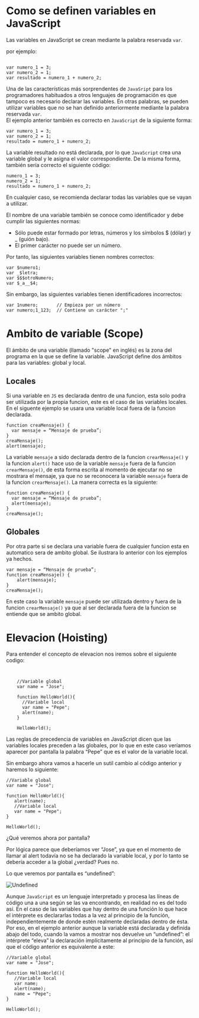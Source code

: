 # Como se definen variables en JavaScript
Las variables en JavaScript se crean mediante la palabra reservada `var`.

por ejemplo:

``` 

var numero_1 = 3;
var numero_2 = 1;
var resultado = numero_1 + numero_2;

```
Una de las características más sorprendentes de `JavaSript` para los programadores habituados a otros lenguajes de programación es que tampoco es necesario declarar las variables. En otras palabras, se pueden utilizar variables que no se han definido anteriormente mediante la palabra reservada `var`.  
El ejemplo anterior también es correcto en `JavaScript` de la siguiente forma:
```
var numero_1 = 3;  
var numero_2 = 1;  
resultado = numero_1 + numero_2;
```
La variable resultado no está declarada, por lo que `JavaScript` crea una variable global y le asigna el valor correspondiente. De la misma forma, también sería correcto el siguiente código:
```
numero_1 = 3;
numero_2 = 1;
resultado = numero_1 + numero_2;
```
En cualquier caso, se recomienda declarar todas las variables que se vayan a utilizar.

El nombre de una variable también se conoce como identificador y debe cumplir las siguientes normas:

+ Sólo puede estar formado por letras, números y los símbolos $ (dólar) y _ (guión bajo).
+ El primer carácter no puede ser un número.

Por tanto, las siguientes variables tienen nombres correctos:
```
var $numero1;  
var _$letra;  
var $$$otroNumero;  
var $_a__$4;
```
Sin embargo, las siguientes variables tienen identificadores incorrectos:
```
var 1numero;       // Empieza por un número  
var numero;1_123;  // Contiene un carácter ";"
```

# Ambito de variable (Scope)

El ámbito de una variable (llamado "scope" en inglés) es la zona del programa en la que se define la variable. JavaScript define dos ámbitos para las variables: global y local.
## Locales
Si una variable en `JS` es declarada dentro de una funcion, esta solo podra  ser utilizada por la propia funcion, este es el caso de las variables locales.  
En el siguente ejemplo se usara una variable local fuera de la funcion declarada.

```
function creaMensaje() {
  var mensaje = “Mensaje de prueba”;
}
creaMensaje();
alert(mensaje);
```
La variable `mensaje` a sido declarada dentro de la funcion `crearMensaje()` y la funcion `alert()` hace uso de la variable `mensaje` fuera de la funcion `crearMensaje()`, de esta forma escrita al momento de ejecutar no se mostrara el mensaje, ya que no se reconocera la variable `mensaje` fuera de la funcion `crearMensaje()`.
La manera correcta es la siguiente:

```
function creaMensaje() {
  var mensaje = “Mensaje de prueba”;  
  alert(mensaje);
}
creaMensaje();

```

## Globales
Por otra parte si se declara una variable fuera de cualquier funcion esta en automatico sera de ambito global. Se ilustrara lo anterior con los ejemplos ya hechos.

```
var mensaje = “Mensaje de prueba”;
function creaMensaje() {
    alert(mensaje);
}
creaMensaje();

```
En este caso la variable `mensaje` puede ser utilizada dentro y fuera de la funcion `crearMensaje()` ya que al ser declarada fuera de la funcion se entiende que se ambito global.

# Elevacion (Hoisting)

Para entender el concepto de elevacion nos iremos sobre el siguiente codigo:
```


    //Variable global
    var name = "Jose";

    function HelloWorld(){
      //Variable local
      var name = "Pepe";
      alert(name);
    }

    HelloWorld();

```
Las reglas de precedencia de variables en JavaScript dicen que las variables locales preceden a las globales, por lo que en este caso veríamos aparecer por pantalla la palabra “Pepe” que es el valor de la variable local.

Sin embargo ahora vamos a hacerle un sutil cambio al código anterior y haremos lo siguiente:

```
//Variable global
var name = "Jose";

function HelloWorld(){
   alert(name);
   //Variable local
   var name = "Pepe";
}

HelloWorld();
```
¿Qué veremos ahora por pantalla?

Por lógica parece que deberíamos ver “Jose”, ya que en el momento de llamar al alert todavía no se ha declarado la variable local, y por lo tanto se debería acceder a la global ¿verdad? Pues no.

Lo que veremos por pantalla es  “undefined”:

![Undefined](https://www.jasoft.org/Blog/image.axd?picture=Undefined.gif)

Aunque `JavaScript` es un lenguaje interpretado y procesa las líneas de código una a una según se las va encontrando, en realidad no es del todo así. En el caso de las variables que hay dentro de una función lo que hace el intérprete es declararlas todas a la vez al principio de la función, independientemente de donde estén realmente declaradas dentro de ésta.   
Por eso, en el ejemplo anterior aunque la variable está declarada y definida abajo del todo, cuando la vamos a mostrar nos devuelve un “undefined”: el intérprete “eleva” la declaración implícitamente al principio de la función, así que el código anterior es equivalente a este:

```
//Variable global
var name = "Jose";

function HelloWorld(){
   //Variable local
   var name;
   alert(name);
   name = "Pepe";
}

HelloWorld();
```